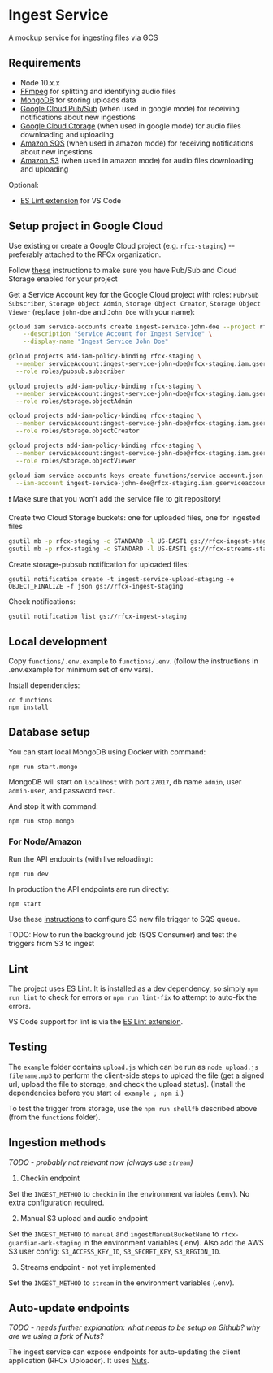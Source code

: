 # Ingest Service

A mockup service for ingesting files via GCS


## Requirements

- Node 10.x.x
- [FFmpeg](https://ffmpeg.org) for splitting and identifying audio files
- [MongoDB](https://www.mongodb.com/) for storing uploads data
- [Google Cloud Pub/Sub](https://cloud.google.com/pubsub/) (when used in google mode) for receiving notifications about new ingestions
- [Google Cloud Ctorage](https://cloud.google.com/storage/) (when used in google mode) for audio files downloading and uploading
- [Amazon SQS](https://aws.amazon.com/sqs/) (when used in amazon mode) for receiving notifications about new ingestions
- [Amazon S3](https://aws.amazon.com/s3/) (when used in amazon mode) for audio files downloading and uploading

Optional:
- [ES Lint extension](https://marketplace.visualstudio.com/items?itemName=dbaeumer.vscode-eslint) for VS Code


## Setup project in Google Cloud

Use existing or create a Google Cloud project (e.g. `rfcx-staging`) -- preferably attached to the RFCx organization.

Follow [these](https://cloud.google.com/storage/docs/reporting-changes?authuser=1#prereqs) instructions to make sure you have Pub/Sub and Cloud Storage enabled for your project

Get a Service Account key for the Google Cloud project with roles: `Pub/Sub Subscriber`, `Storage Object Admin`, `Storage Object Creator`, `Storage Object Viewer` (replace `john-doe` and `John Doe` with your name):
```sh
gcloud iam service-accounts create ingest-service-john-doe --project rfcx-staging \
    --description "Service Account for Ingest Service" \
    --display-name "Ingest Service John Doe"

gcloud projects add-iam-policy-binding rfcx-staging \
  --member serviceAccount:ingest-service-john-doe@rfcx-staging.iam.gserviceaccount.com \
  --role roles/pubsub.subscriber

gcloud projects add-iam-policy-binding rfcx-staging \
  --member serviceAccount:ingest-service-john-doe@rfcx-staging.iam.gserviceaccount.com \
  --role roles/storage.objectAdmin

gcloud projects add-iam-policy-binding rfcx-staging \
  --member serviceAccount:ingest-service-john-doe@rfcx-staging.iam.gserviceaccount.com \
  --role roles/storage.objectCreator

gcloud projects add-iam-policy-binding rfcx-staging \
  --member serviceAccount:ingest-service-john-doe@rfcx-staging.iam.gserviceaccount.com \
  --role roles/storage.objectViewer

gcloud iam service-accounts keys create functions/service-account.json \
  --iam-account ingest-service-john-doe@rfcx-staging.iam.gserviceaccount.com --project rfcx-staging
```
:exclamation: Make sure that you won't add the service file to git repository!

Create two Cloud Storage buckets: one for uploaded files, one for ingested files
```sh
gsutil mb -p rfcx-staging -c STANDARD -l US-EAST1 gs://rfcx-ingest-staging
gsutil mb -p rfcx-staging -c STANDARD -l US-EAST1 gs://rfcx-streams-staging
```

Create storage-pubsub notification for uploaded files:
```
gsutil notification create -t ingest-service-upload-staging -e OBJECT_FINALIZE -f json gs://rfcx-ingest-staging
```

Check notifications:
```
gsutil notification list gs://rfcx-ingest-staging
```

## Local development

Copy `functions/.env.example` to `functions/.env`. (follow the instructions in .env.example for minimum set of env vars).

Install dependencies:
```
cd functions
npm install
```

## Database setup
You can start local MongoDB using Docker with command:
```
npm run start.mongo
```
MongoDB will start on `localhost` with port `27017`, db name `admin`, user `admin-user`, and password `test`.

And stop it with command:
```
npm run stop.mongo
```

### For Node/Amazon

Run the API endpoints (with live reloading):
```
npm run dev
```

In production the API endpoints are run directly:
```
npm start
```

Use these [instructions](https://confluence.rfcx.org/display/RD/Configuring+S3+new+file+trigger+to+SQS+queue "Confluence document") to configure S3 new file trigger to SQS queue.

TODO: How to run the background job (SQS Consumer) and test the triggers from S3 to ingest


## Lint

The project uses ES Lint. It is installed as a dev dependency, so simply `npm run lint` to check for errors or `npm run lint-fix` to attempt to auto-fix the errors.

VS Code support for lint is via the [ES Lint extension](https://marketplace.visualstudio.com/items?itemName=dbaeumer.vscode-eslint).


## Testing

The `example` folder contains `upload.js` which can be run as `node upload.js filename.mp3` to perform the client-side steps to upload the file (get a signed url, upload the file to storage, and check the upload status). (Install the dependencies before you start `cd example ; npm i`.)

To test the trigger from storage, use the `npm run shellfb` described above (from the `functions` folder).


## Ingestion methods

_TODO - probably not relevant now (always use `stream`)_

1. Checkin endpoint

Set the `INGEST_METHOD` to `checkin` in the environment variables (.env). No extra configuration required.

2. Manual S3 upload and audio endpoint

Set the `INGEST_METHOD` to `manual` and `ingestManualBucketName` to `rfcx-guardian-ark-staging` in the environment variables (.env). Also add the AWS S3 user config: `S3_ACCESS_KEY_ID`, `S3_SECRET_KEY`, `S3_REGION_ID`.

3. Streams endpoint - not yet implemented

Set the `INGEST_METHOD` to `stream` in the environment variables (.env).


## Auto-update endpoints

_TODO - needs further explanation: what needs to be setup on Github? why are we using a fork of Nuts?_

The ingest service can expose endpoints for auto-updating the client application (RFCx Uploader). It uses [Nuts](https://nuts.gitbook.com).
